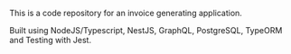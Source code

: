 This is a code repository for an invoice generating application.

Built using NodeJS/Typescript, NestJS, GraphQL, PostgreSQL, TypeORM and Testing with Jest.
